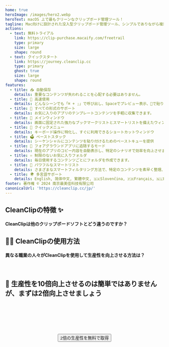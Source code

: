 ```yaml
---
home: true
heroImage: /images/hero2.webp
heroText: macOS 上で最もクリーンなクリップボード管理ツール！
tagline: Mac向けに設計された没入型クリップボード管理ツール、シンプルでありながら複雑
actions:
  - text: 無料トライアル
    link: https://clip-purchase.macaify.com/freetrail
    type: primary
    size: large
    shape: round
  - text: クイックスタート
    link: https://journey.cleanclip.cc
    type: primary
    ghost: true
    size: large
    shape: round
features:
  - title: 📥 自動保存
    details: 重要なコンテンツが失われることを心配する必要はありません。
  - title: 🚀 高速使用
    details: どんなシーンでも「⌘ + ;」で呼び出し、Spaceでプレビュー表示、🔢で貼り付け、非常に滑らか
  - title: 🌈 すべての形式のサポート
    details: お気に入りのアプリのテンプレートコンテンツを手軽に収集できます。
  - title: 📌 メインウィンドウ
    details: 画面に固定された強力なブックマークリストとスマートリストを備えたウィンドウ
  - title: 🧲 クイックメニュー
    details: キーボード操作に特化し、すぐに利用できるショートカットウィンドウ
  - title: 🗳️ ペーストスタック
    details: シーケンシャルにコンテンツを貼り付けるためのペーストキューを提供
  - title: 🧲 フォアグラウンドアプリに追随するモード
    details: 現在のアプリのコピー内容を自動表示し、特定のシナリオで効率を向上させます。
  - title: ♾️ 制限のないお気に入りフォルダ
    details: 毎日使用するコンテンツごとにフォルダを作成できます。
  - title: 🧠 パワフルなスマートリスト
    details: さまざまなスマートフィルタリング方法で、特定のコンテンツを素早く整理、選択できます。
  - title: 🌍 多言語サポート
    details: English, 简体中文, 繁體中文, 🇸🇰Slovenčina, 🇫🇷Français, 🇳🇱Nederlands, 🇯🇵にほんご, 🇬🇷ελληνικά <a href="/jp/discounts">翻訳を手伝う</a>
footer: 著作権 © 2024 南京最美佳科技有限公司
canonicalUrl: 'https://cleanclip.cc/jp/'
---
```


<div class="segments">
  <TabFeatures-MainWindow class="tabfeatures"/>
  <TabFeatures-QuickMenu class="tabfeatures"/>
  <TabFeatures-PasteStack class="tabfeatures"/>

  <div class="usp">

  ## CleanClipの特徴 ✨
  #### CleanClipは他のクリップボードソフトとどう違うのですか？

  <usp-Usp/>

  </div>
  
  <div class="usecase">

  ## 👩‍💻 CleanClipの使用方法
  #### 異なる職業の人々がCleanClipを使用して生産性を向上させる方法は？

  <usecase-UseCases/>

  </div>

  <FAQPage />

  <div class="encourage">
  </br>

  ## 🚀 生産性を10倍向上させるのは簡単ではありませんが、まずは2倍向上させましょう

  </br>
  </br>

  <div style="display: flex; justify-content: center;">
    <div style="text-align: center">
      <button type="button" class="ant-btn ant-btn-primary ant-btn-round ant-btn-lg" style="margin-top: 64px">
        <a :href="$site.themeConfig.freeTrailUrl">
                      2倍の生産性を無料で取得
        </a>
      </button>
    </div>
  </div>

  </br>
  </br>
  </br>
  </div>

</div>

<NewFooter/>